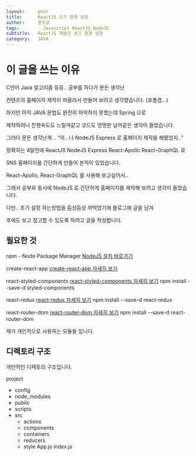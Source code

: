 ```yaml
---
layout:     post
title:      ReactJS 초기 환경 설정
author:     쭌프로
tags: 		  Javascript ReactJS NodeJS
subtitle:   ReactJS 개발전 초기 환경 설정
category:   JAVA
---
```

<!-- Start Writing Below in Markdown -->

# 이 글을 쓰는 이유

<p>
  C언어 Java 알고리즘 등등.. 공부를 하다가 문든 생각난 </p>
  컨텐츠의 홈페이지 제작이 떠올라서 만들어 보려고 생각했습니다. (포폴겸...) </p>
  하지만 아직 JAVA 문법도 완전히 파악하지 못했는데 Spring 으로 </p>
  제작하려니 진행속도도 느릴꺼같고 코드도 멍멍판 날꺼같은 생각이 들었습니다. </p>
  그러다 문든 생각난게 .. <q>아.. 나 NodeJS Express 로 홈페이지 제작을 해봤었지..</q> </p>
  정확히는 4달전에 ReactJS NodeJS Express React-Apollo React-GraphQL 로  </p>
  SNS 홈페이지를 간단하게 만들어 본적이 있었습니다. </p>
  React-Apollo, React-GraphQL 를 사용해 보고싶어서..  </p>
  그래서 공부와 동시에 NodeJS 로 간단하게 홈페이지를 제작해 보려고 생각이 들었습니다. </p>
  다만.. 초기 설정 하는방법을 듬성듬성 까먹었기에 블로그에 글을 남겨 </p>
  후에도 보고 참고할 수 있도록 하려고 글을 작성합니다.
</p>

## 필요한 것

npm - Node Package Manager
<a href="https://nodejs.org/ko/">NodeJS 설치 바로가기</a>

create-react-app
<a href="https://github.com/facebook/create-react-app">create-react-app 자세히 보기</a>

react-styled-components
<a href="https://www.styled-components.com/">react-styled-components 자세히 보기</a>
npm install --save-d styled-components

react-redux
<a href="https://redux.js.org/basics/usage-with-react">react-redux 자세히 보기</a>
npm install --save-d react-redux

react-router-dom
<a href="https://reacttraining.com/react-router/web/guides/quick-start">react-router-dom 자세히 보기</a>
npm install --save-d react-router-dom

제가 개인적으로 사용하는 모듈들 입니다.

## 디렉토리 구조

개인적인 디렉토리 구조입니다.

project
  - config
  - node_modules
  - public
  - scripts
  - src
    - actions
    - components
    - containers
    - reducers
    - style
      App.js
      index.js
      
